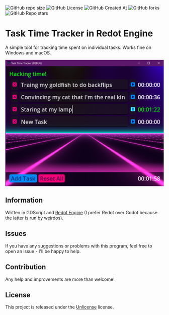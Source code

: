 
![GitHub repo size](https://img.shields.io/github/repo-size/The-TTT-Syndicate/task-time-tracker-redot)
![GitHub License](https://img.shields.io/github/license/The-TTT-Syndicate/task-time-tracker-redot)
![GitHub Created At](https://img.shields.io/github/created-at/The-TTT-Syndicate/task-time-tracker-redot)
![GitHub forks](https://img.shields.io/github/forks/The-TTT-Syndicate/task-time-tracker-redot)
![GitHub Repo stars](https://img.shields.io/github/stars/The-TTT-Syndicate/task-time-tracker-redot)

# Task Time Tracker in Redot Engine

A simple tool for tracking time spent on individual tasks. Works fine on Windows and macOS.

![task-time-tracker-redot.png](task-time-tracker-redot.png)

## Information

Written in GDScript and [Redot Engine](https://github.com/Redot-Engine/) (I prefer Redot over Godot because the latter is run by weirdos).

## Issues

If you have any suggestions or problems with this program, feel free to open an issue - I'll be happy to help.

## Contribution

Any help and improvements are more than welcome!

## License

This project is released under the [Unlicense](LICENSE) license.
